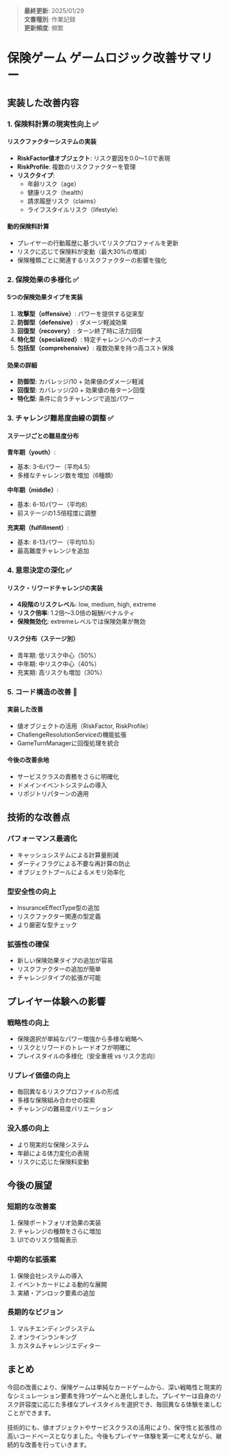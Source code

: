 > **最終更新**: 2025/01/29  
> **文書種別**: 作業記録  
> **更新頻度**: 頻繁

# 保険ゲーム ゲームロジック改善サマリー

## 実装した改善内容

### 1. 保険料計算の現実性向上 ✅

#### リスクファクターシステムの実装
- **RiskFactor値オブジェクト**: リスク要因を0.0〜1.0で表現
- **RiskProfile**: 複数のリスクファクターを管理
- **リスクタイプ**:
  - 年齢リスク（age）
  - 健康リスク（health）
  - 請求履歴リスク（claims）
  - ライフスタイルリスク（lifestyle）

#### 動的保険料計算
- プレイヤーの行動履歴に基づいてリスクプロファイルを更新
- リスクに応じて保険料が変動（最大30%の増減）
- 保険種類ごとに関連するリスクファクターの影響を強化

### 2. 保険効果の多様化 ✅

#### 5つの保険効果タイプを実装
1. **攻撃型（offensive）**: パワーを提供する従来型
2. **防御型（defensive）**: ダメージ軽減効果
3. **回復型（recovery）**: ターン終了時に活力回復
4. **特化型（specialized）**: 特定チャレンジへのボーナス
5. **包括型（comprehensive）**: 複数効果を持つ高コスト保険

#### 効果の詳細
- **防御型**: カバレッジ/10 + 効果値のダメージ軽減
- **回復型**: カバレッジ/20 + 効果値の毎ターン回復
- **特化型**: 条件に合うチャレンジで追加パワー

### 3. チャレンジ難易度曲線の調整 ✅

#### ステージごとの難易度分布
**青年期（youth）**:
- 基本: 3-6パワー（平均4.5）
- 多様なチャレンジ数を増加（6種類）

**中年期（middle）**:
- 基本: 6-10パワー（平均8）
- 前ステージの1.5倍程度に調整

**充実期（fulfillment）**:
- 基本: 8-13パワー（平均10.5）
- 最高難度チャレンジを追加

### 4. 意思決定の深化 ✅

#### リスク・リワードチャレンジの実装
- **4段階のリスクレベル**: low, medium, high, extreme
- **リスク倍率**: 1.2倍〜3.0倍の報酬/ペナルティ
- **保険無効化**: extremeレベルでは保険効果が無効

#### リスク分布（ステージ別）
- 青年期: 低リスク中心（50%）
- 中年期: 中リスク中心（40%）
- 充実期: 高リスクも増加（30%）

### 5. コード構造の改善 🔄

#### 実装した改善
- 値オブジェクトの活用（RiskFactor, RiskProfile）
- ChallengeResolutionServiceの機能拡張
- GameTurnManagerに回復処理を統合

#### 今後の改善余地
- サービスクラスの責務をさらに明確化
- ドメインイベントシステムの導入
- リポジトリパターンの適用

## 技術的な改善点

### パフォーマンス最適化
- キャッシュシステムによる計算量削減
- ダーティフラグによる不要な再計算の防止
- オブジェクトプールによるメモリ効率化

### 型安全性の向上
- InsuranceEffectType型の追加
- リスクファクター関連の型定義
- より厳密な型チェック

### 拡張性の確保
- 新しい保険効果タイプの追加が容易
- リスクファクターの追加が簡単
- チャレンジタイプの拡張が可能

## プレイヤー体験への影響

### 戦略性の向上
- 保険選択が単純なパワー増強から多様な戦略へ
- リスクとリワードのトレードオフが明確に
- プレイスタイルの多様化（安全重視 vs リスク志向）

### リプレイ価値の向上
- 毎回異なるリスクプロファイルの形成
- 多様な保険組み合わせの探索
- チャレンジの難易度バリエーション

### 没入感の向上
- より現実的な保険システム
- 年齢による体力変化の表現
- リスクに応じた保険料変動

## 今後の展望

### 短期的な改善案
1. 保険ポートフォリオ効果の実装
2. チャレンジの種類をさらに増加
3. UIでのリスク情報表示

### 中期的な拡張案
1. 保険会社システムの導入
2. イベントカードによる動的な展開
3. 実績・アンロック要素の追加

### 長期的なビジョン
1. マルチエンディングシステム
2. オンラインランキング
3. カスタムチャレンジエディター

## まとめ

今回の改善により、保険ゲームは単純なカードゲームから、深い戦略性と現実的なシミュレーション要素を持つゲームへと進化しました。プレイヤーは自身のリスク許容度に応じた多様なプレイスタイルを選択でき、毎回異なる体験を楽しむことができます。

技術的にも、値オブジェクトやサービスクラスの活用により、保守性と拡張性の高いコードベースとなりました。今後もプレイヤー体験を第一に考えながら、継続的な改善を行っていきます。